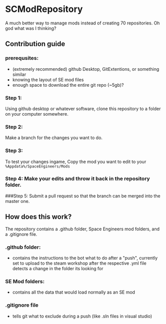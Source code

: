 # SCModRepository
A much better way to manage mods instead of creating 70 repositories. Oh god what was I thinking?


## Contribution guide

### prerequsites:
- (extremely recommended) github Desktop, GitExtentions, or something similar
- knowing the layout of SE mod files
- enough space to download the entire git repo (~5gb)?

### Step 1:
 Using github desktop or whatever software, clone this repository to a folder on your computer somewhere. 

### Step 2:
 Make a branch for the changes you want to do.

### Step 3:
 To test your changes ingame, Copy the mod you want to edit to your ``%Appdata%/SpaceEngineers/Mods``
### Step 4: Make your edits and throw it back in the repository folder.

###Step 5:
Submit a pull request so that the branch can be merged into the master one.




## How does this work?
The repository contains a .github folder, Space Engineers mod folders, and a .gitignore file.
### .github folder:
- contains the instructions to the bot what to do after a "push", currently set to upload to the steam workshop after the respective .yml file detects a change in the folder its looking for
### SE Mod folders:
- contains all the data that would load normally as an SE mod
### .gitignore file
- tells git what to exclude during a push (like .sln files in visual studio)
